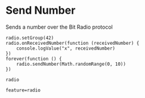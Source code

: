 # Send Number

Sends a number over the Bit Radio protocol

```blocks
radio.setGroup(42)
radio.onReceivedNumber(function (receivedNumber) {
    console.logValue("x", receivedNumber)
})
forever(function () {
    radio.sendNumber(Math.randomRange(0, 10))
})
```


```package
radio
```

```config
feature=radio
```
